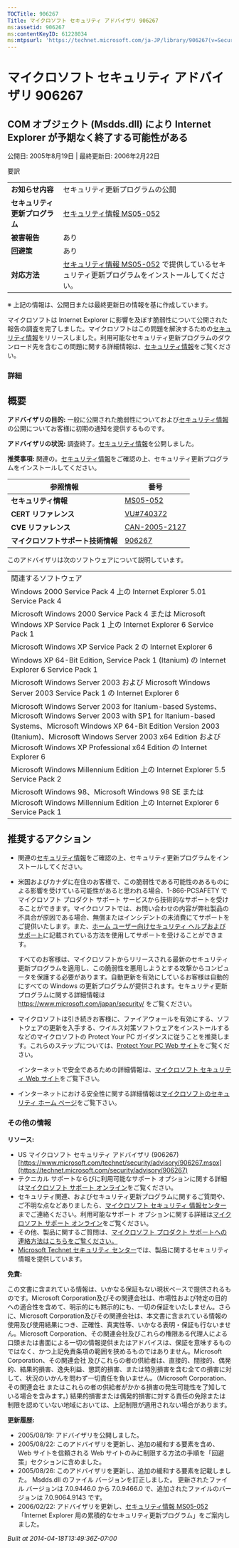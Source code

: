 ```yaml
---
TOCTitle: 906267
Title: マイクロソフト セキュリティ アドバイザリ 906267
ms:assetid: 906267
ms:contentKeyID: 61228034
ms:mtpsurl: 'https://technet.microsoft.com/ja-JP/library/906267(v=Security.10)'
---
```


マイクロソフト セキュリティ アドバイザリ 906267
===============================================

COM オブジェクト (Msdds.dll) により Internet Explorer が予期なく終了する可能性がある
------------------------------------------------------------------------------------

公開日: 2005年8月19日 | 最終更新日: 2006年2月22日

要訳

|                                |                                                                                                                                                           |
|--------------------------------|-----------------------------------------------------------------------------------------------------------------------------------------------------------|
| **お知らせ内容**               | セキュリティ更新プログラムの公開                                                                                                                          |
| **セキュリティ更新プログラム** | [セキュリティ情報 MS05-052](https://technet.microsoft.com/security/bulletin/ms05-052)                                                                      |
| **被害報告**                   | あり                                                                                                                                                      |
| **回避策**                     | あり                                                                                                                                                      |
| **対応方法**                   | [セキュリティ情報 MS05-052](https://technet.microsoft.com/security/bulletin/ms05-052) で提供しているセキュリティ更新プログラムをインストールしてください。 |

※ 上記の情報は、公開日または最終更新日の情報を基に作成しています。

マイクロソフトは Internet Explorer に影響を及ぼす脆弱性について公開された報告の調査を完了しました。マイクロソフトはこの問題を解決するための[セキュリティ情報](https://go.microsoft.com/fwlink/?linkid=50690)をリリースしました。利用可能なセキュリティ更新プログラムのダウンロード先を含むこの問題に関する詳細情報は、[セキュリティ情報](https://go.microsoft.com/fwlink/?linkid=50690)をご覧ください。

### 詳細

概要
----

**アドバイザリの目的:** 一般に公開された脆弱性についておよび[セキュリティ情報](https://go.microsoft.com/fwlink/?linkid=50690)の公開についてお客様に初期の通知を提供するものです。

**アドバイザリの状況:** 調査終了。[セキュリティ情報](https://go.microsoft.com/fwlink/?linkid=50690)を公開しました。

**推奨事項:** 関連の。[セキュリティ情報](https://go.microsoft.com/fwlink/?linkid=50690)をご確認の上、セキュリティ更新プログラムをインストールしてください。

| 参照情報                           | 番号                                                                             |
|------------------------------------|----------------------------------------------------------------------------------|
| **セキュリティ情報**               | [MS05-052](https://go.microsoft.com/fwlink/?linkid=50690)                         |
| **CERT** **リファレンス**          | [VU\#740372](https://www.kb.cert.org/vuls/id/740372)                              |
| **CVE** **リファレンス**           | [CAN-2005-2127](https://www.cve.mitre.org/cgi-bin/cvename.cgi?name=can-2005-2127) |
| **マイクロソフトサポート技術情報** | [906267](https://support.microsoft.com/kb/906267)                                 |

このアドバイザリは次のソフトウェアについて説明しています。

|                                                                                                                                                                                                                                                                                                              |
|--------------------------------------------------------------------------------------------------------------------------------------------------------------------------------------------------------------------------------------------------------------------------------------------------------------|
| 関連するソフトウェア                                                                                                                                                                                                                                                                                         |
| Windows 2000 Service Pack 4 上の Internet Explorer 5.01 Service Pack 4                                                                                                                                                                                                                                       |
| Microsoft Windows 2000 Service Pack 4 または Microsoft Windows XP Service Pack 1 上の Internet Explorer 6 Service Pack 1                                                                                                                                                                                     |
| Microsoft Windows XP Service Pack 2 の Internet Explorer 6                                                                                                                                                                                                                                                   |
| Windows XP 64-Bit Edition, Service Pack 1 (Itanium) の Internet Explorer 6 Service Pack 1                                                                                                                                                                                                                    |
| Microsoft Windows Server 2003 および Microsoft Windows Server 2003 Service Pack 1 の Internet Explorer 6                                                                                                                                                                                                     |
| Microsoft Windows Server 2003 for Itanium-based Systems、Microsoft Windows Server 2003 with SP1 for Itanium-based Systems、Microsoft Windows XP 64-Bit Edition Version 2003 (Itanium)、Microsoft Windows Server 2003 x64 Edition および Microsoft Windows XP Professional x64 Edition の Internet Explorer 6 |
| Microsoft Windows Millennium Edition 上の Internet Explorer 5.5 Service Pack 2                                                                                                                                                                                                                               |
| Microsoft Windows 98、Microsoft Windows 98 SE または Microsoft Windows Millennium Edition 上の Internet Explorer 6 Service Pack 1                                                                                                                                                                            |

推奨するアクション
------------------

-   関連の[セキュリティ情報](https://go.microsoft.com/fwlink/?linkid=50690)をご確認の上、セキュリティ更新プログラムをインストールしてください。
-   米国およびカナダに在住のお客様で、この脆弱性である可能性のあるものによる影響を受けている可能性があると思われる場合、1-866-PCSAFETY でマイクロソフト プロダクト サポート サービスから技術的なサポートを受けることができます。マイクロソフトでは、お問い合わせの内容が弊社製品の不具合が原因である場合、無償またはインシデントの未消費にてサポートをご提供いたします。また、[ホーム ユーザー向けセキュリティ ヘルプおよびサポート](https://support.microsoft.com/security)に記載されている方法を使用してサポートを受けることができます。

    すべてのお客様は、マイクロソフトからリリースされる最新のセキュリティ更新プログラムを適用し、この脆弱性を悪用しようとする攻撃からコンピュータを保護する必要があります。自動更新を有効にしているお客様は自動的にすべての Windows の更新プログラムが提供されます。セキュリティ更新プログラムに関する詳細情報は <https://www.microsoft.com/japan/security/> をご覧ください。

-   マイクロソフトは引き続きお客様に、ファイアウォールを有効にする、ソフトウェアの更新を入手する、ウイルス対策ソフトウェアをインストールするなどのマイクロソフトの Protect Your PC ガイダンスに従うことを推奨します。これらのステップについては、[Protect Your PC Web サイト](https://www.microsoft.com/japan/protect/)をご覧ください。

    インターネットで安全であるための詳細情報は、[マイクロソフト セキュリティ Web サイト](https://www.microsoft.com/japan/security)をご覧下さい。

-   インターネットにおける安全性に関する詳細情報は[マイクロソフトのセキュリティ ホーム ページ](https://www.microsoft.com/japan/security/)をご覧下さい。

### その他の情報

**リソース:**

-   US マイクロソフト セキュリティ アドバイザリ (906267)
    [https://www.microsoft.com/technet/security/advisory/906267.mspx](https://technet.microsoft.com/security/advisory/906267)
-   テクニカル サポートならびに利用可能なサポート オプションに関する詳細は[マイクロソフト サポート オンライン](https://support.microsoft.com/)をご覧ください。
-   セキュリティ関連、およびセキュリティ更新プログラムに関するご質問や、ご不明な点などありましたら、[マイクロソフト セキュリティ 情報センター](https://www.microsoft.com/japan/security/sicinfo.mspx)までご連絡ください。利用可能なサポート オプションに関する詳細は[マイクロソフト サポート オンライン](https://support.microsoft.com/)をご覧ください。
-   その他、製品に関するご質問は、[マイクロソフト プロダクト サポートへの連絡方法はこちらをご覧ください。](https://support.microsoft.com/select/?target=assistance)
-   [Microsoft Technet セキュリティ センター](https://technet.microsoft.com/ja-jp/security/default.aspx)では、製品に関するセキュリティ情報を提供しています。

**免責:**

この文書に含まれている情報は、いかなる保証もない現状ベースで提供されるものです。Microsoft Corporation及びその関連会社は、市場性および特定の目的への適合性を含めて、明示的にも黙示的にも、一切の保証をいたしません。さらに、Microsoft Corporation及びその関連会社は、本文書に含まれている情報の使用及び使用結果につき、正確性、真実性等、いかなる表明・保証も行ないません。Microsoft Corporation、その関連会社及びこれらの権限ある代理人による口頭または書面による一切の情報提供またはアドバイスは、保証を意味するものではなく、かつ上記免責条項の範囲を狭めるものではありません。Microsoft Corporation、その関連会社 及びこれらの者の供給者は、直接的、間接的、偶発的、結果的損害、逸失利益、懲罰的損害、または特別損害を含む全ての損害に対して、状況のいかんを問わず一切責任を負いません。（Microsoft Corporation、その関連会社 またはこれらの者の供給者がかかる損害の発生可能性を了知している場合を含みます。) 結果的損害または偶発的損害に対する責任の免除または制限を認めていない地域においては、上記制限が適用されない場合があります。

**更新履歴:**

-   2005/08/19: アドバイザリを公開しました。
-   2005/08/22: このアドバイザリを更新し、追加の緩和する要素を含め、Web サイトを信頼される Web サイトのみに制限する方法の手順を「回避策」セクションに含めました。
-   2005/08/26: このアドバイザリを更新し、追加の緩和する要素を記載しました。 Msdds.dll のファイル バージョンを訂正しました。 更新されたファイル バージョンは 7.0.9446.0 から 7.0.9466.0 で、追加されたファイルのバージョンは 7.0.9064.9143 です。
-   2006/02/22: アドバイザリを更新し、[セキュリティ情報 MS05-052](https://go.microsoft.com/fwlink/?linkid=50690)「Internet Explorer 用の累積的なセキュリティ更新プログラム」をご案内しました。

*Built at 2014-04-18T13:49:36Z-07:00*